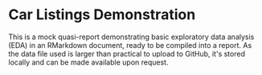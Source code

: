 # Car Listings Demonstration
This is a mock quasi-report demonstrating basic exploratory data analysis (EDA) in an RMarkdown document, ready to be compiled into a report. As the data file used is larger than practical to upload to GitHub, it's stored locally and can be made available upon request.
